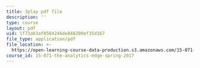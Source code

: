 ```yaml
---
title: 3play pdf file
description: ''
type: course
layout: pdf
uid: 1f73ab3af0504246de848200ef35d167
file_type: application/pdf
file_location: >-
  https://open-learning-course-data-production.s3.amazonaws.com/15-071-the-analytics-edge-spring-2017/1f73ab3af0504246de848200ef35d167_ByiCbXfwGbc.pdf
course_id: 15-071-the-analytics-edge-spring-2017
---
```

